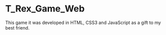 # T_Rex_Game_Web
This game it was developed in HTML, CSS3 and JavaScript as a gift to my best friend. 
